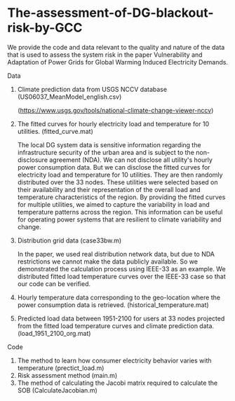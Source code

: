 # The-assessment-of-DG-blackout-risk-by-GCC

We provide the code and data relevant to the quality and nature of the data that is used to assess the system risk in the paper Vulnerability and Adaptation of Power Grids for Global Warming Induced Electricity Demands. 

Data
1) Climate prediction data from USGS NCCV database (US06037_MeanModel_english.csv)

   (https://www.usgs.gov/tools/national-climate-change-viewer-nccv) 

2) The fitted curves for hourly electricity load and temperature for 10 utilities.  (fitted_curve.mat)
   
   The local DG system data is sensitive information regarding the infrastructure security of the urban area and is subject to the non-disclosure agreement (NDA). We can not disclose all utility's hourly power consumption data. But we can disclose the fitted curves for electricity load and temperature for 10 utilities. They are then randomly distributed over the 33 nodes. These utilities were selected based on their availability and their representation of the overall load and temperature characteristics of the region. By providing the fitted curves for multiple utilities, we aimed to capture the variability in load and temperature patterns across the region. This information can be useful for operating power systems that are resilient to climate variability and change.

3) Distribution grid data (case33bw.m)
   
   In the paper, we used real distribution network data, but due to NDA restrictions we cannot make the data publicly available. So we demonstrated the calculation process using IEEE-33 as an example. We distributed fitted load temperature curves over the IEEE-33 case so that our code can be verified.
   
4) Hourly temperature data corresponding to the geo-location where the power consumption data is retrieved. (historical_temperature.mat)

5) Predicted load data between 1951-2100 for users at 33 nodes projected from the fitted load temperature curves and climate prediction data. (load_1951_2100_org.mat)

Code
1) The method to learn how consumer electricity behavior varies with temperature (prectict_load.m)
2) Risk assessment method (main.m)
3) The method of calculating the Jacobi matrix required to calculate the SOB (CalculateJacobian.m)
